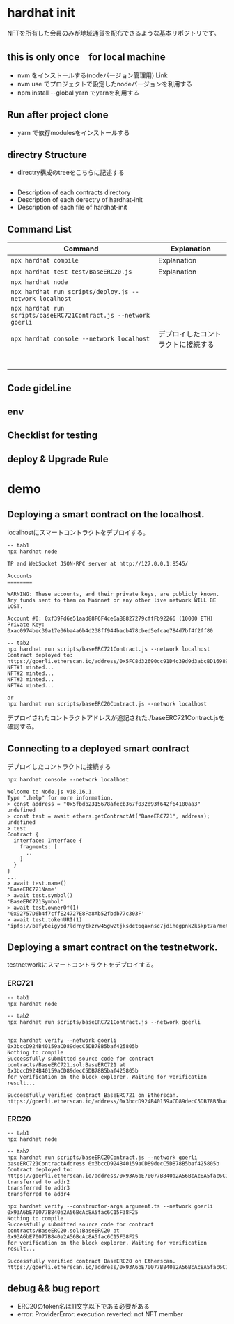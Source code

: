 # hardhat init
NFTを所有した会員のみが地域通貨を配布できるような基本リポジトリです。

## this is only once　for local machine
- nvm をインストールする(nodeバージョン管理用) Link
- nvm use でプロジェクトで設定したnodeバージョンを利用する
- npm install --global yarn でyarnを利用する

## Run after project clone
- yarn で依存modulesをインストールする

## directry Structure
- directry構成のtreeをこちらに記述する
```

```
- Description of each contracts directory
- Description of each derectry of hardhat-init
- Description of each file of hardhat-init

## Command List
| Command | Explanation |
| ---- | ---- |
| `npx hardhat compile` | Explanation |
| `npx hardhat test test/BaseERC20.js` | Explanation |
| `npx hardhat node` |  |
| `npx hardhat run scripts/deploy.js --network localhost` |  |
| `npx hardhat run scripts/baseERC721Contract.js --network goerli` |  |
| `npx hardhat console --network localhost` | デプロイしたコントラクトに接続する |
|  |  |
|  |  |
|  |  |
|  |  |
|  |  |
|  |  |
|  |  |


## Code gideLine


## env


## Checklist for testing


## deploy & Upgrade Rule


# demo
## Deploying a smart contract on the localhost.
localhostにスマートコントラクトをデプロイする。
```
-- tab1
npx hardhat node

TP and WebSocket JSON-RPC server at http://127.0.0.1:8545/

Accounts
========

WARNING: These accounts, and their private keys, are publicly known.
Any funds sent to them on Mainnet or any other live network WILL BE LOST.

Account #0: 0xf39Fd6e51aad88F6F4ce6aB8827279cffFb92266 (10000 ETH)
Private Key: 0xac0974bec39a17e36ba4a6b4d238ff944bacb478cbed5efcae784d7bf4f2ff80

-- tab2
npx hardhat run scripts/baseERC721Contract.js --network localhost
Contract deployed to: https://goerli.etherscan.io/address/0x5FC8d32690cc91D4c39d9d3abcBD16989F875707
NFT#1 minted...
NFT#2 minted...
NFT#3 minted...
NFT#4 minted...

or
npx hardhat run scripts/baseERC20Contract.js --network localhost
```

デプロイされたコントラクトアドレスが追記された./baseERC721Contract.jsを確認する。

## Connecting to a deployed smart contract
デプロイしたコントラクトに接続する
```
npx hardhat console --network localhost

Welcome to Node.js v18.16.1.
Type ".help" for more information.
> const address = "0x5fbdb2315678afecb367f032d93f642f64180aa3"
undefined
> const test = await ethers.getContractAt("BaseERC721", address);
undefined
> test
Contract {
  interface: Interface {
    fragments: [
      ..
    ]
  }
}
...
> await test.name()
'BaseERC721Name'
> await test.symbol()
'BaseERC721Symbol'
> await test.ownerOf(1)
'0x92757D6b4f7cffE24727E8Fa8Ab52fbdb77c303F'
> await test.tokenURI(1)
'ipfs://bafybeigyod7ldrnytkzrw45gw2tjksdct6qaxnsc7jdihegpnk2kskpt7a/metadata1.json'
```

## Deploying a smart contract on the testnetwork.
testnetworkにスマートコントラクトをデプロイする。

### ERC721
```
-- tab1
npx hardhat node

-- tab2
npx hardhat run scripts/baseERC721Contract.js --network goerli


npx hardhat verify --network goerli 0x3bccD924B40159aCD89decC5DB78B5baf425805b
Nothing to compile
Successfully submitted source code for contract
contracts/BaseERC721.sol:BaseERC721 at 0x3bccD924B40159aCD89decC5DB78B5baf425805b
for verification on the block explorer. Waiting for verification result...

Successfully verified contract BaseERC721 on Etherscan.
https://goerli.etherscan.io/address/0x3bccD924B40159aCD89decC5DB78B5baf425805b#code
```

### ERC20
```
-- tab1
npx hardhat node

-- tab2
npx hardhat run scripts/baseERC20Contract.js --network goerli
baseERC721ContractAddress 0x3bccD924B40159aCD89decC5DB78B5baf425805b
Contract deployed to: https://goerli.etherscan.io/address/0x93A6bE70077B840a2A56BcAc8A5fac6C15F38F25
transferred to addr2
transferred to addr3
transferred to addr4

npx hardhat verify --constructor-args argument.ts --network goerli 0x93A6bE70077B840a2A56BcAc8A5fac6C15F38F25
Nothing to compile
Successfully submitted source code for contract
contracts/BaseERC20.sol:BaseERC20 at 0x93A6bE70077B840a2A56BcAc8A5fac6C15F38F25
for verification on the block explorer. Waiting for verification result...

Successfully verified contract BaseERC20 on Etherscan.
https://goerli.etherscan.io/address/0x93A6bE70077B840a2A56BcAc8A5fac6C15F38F25#code
```

## debug && bug report
- ERC20のtoken名は11文字以下である必要がある
- error: ProviderError: execution reverted: not NFT member